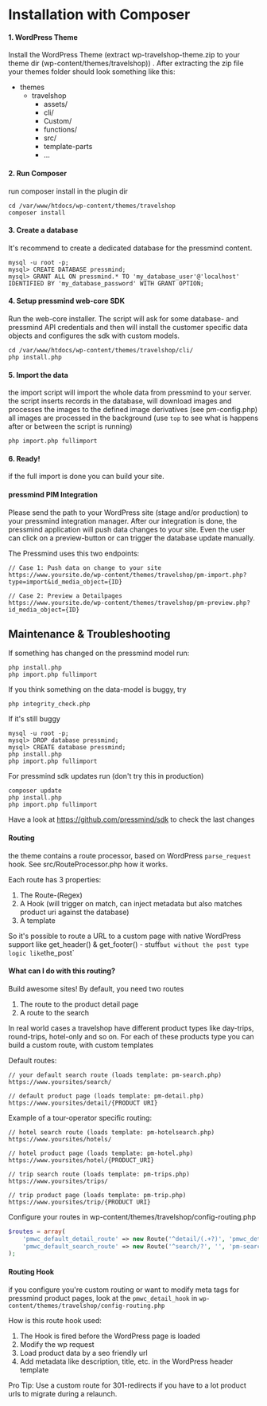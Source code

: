 # Installation with Composer
#### 1. WordPress Theme
 Install the WordPress Theme (extract wp-travelshop-theme.zip to your theme dir (wp-content/themes/travelshop))  .
 After extracting the zip file your themes folder should look something like this: 
* themes
    * travelshop
        * assets/
        * cli/
        * Custom/
        * functions/
        * src/
        * template-parts
        * ...

#### 2. Run Composer
run composer install in the plugin dir
```shell script
cd /var/www/htdocs/wp-content/themes/travelshop
composer install
```

#### 3. Create a database 
It's recommend to create a dedicated database for the pressmind content.
```shell script
mysql -u root -p;
mysql> CREATE DATABASE pressmind;
mysql> GRANT ALL ON pressmind.* TO 'my_database_user'@'localhost' IDENTIFIED BY 'my_database_password' WITH GRANT OPTION;
```

#### 4. Setup pressmind web-core SDK
Run the web-core installer. 
The script will ask for some database- and pressmind API credentials and then will install the customer specific data objects and configures the sdk with custom models.

```shell script
cd /var/www/htdocs/wp-content/themes/travelshop/cli/
php install.php
```

#### 5. Import the data
the import script will import the whole data from pressmind to your server.
the script inserts records in the database, will download images
and processes the images to the defined image derivatives (see pm-config.php)
all images are processed in the background 
(use `top` to see what is happens after or between the script is running) 

```shell script
php import.php fullimport
```
#### 6. Ready!
if the full import is done you can build your site.


#### pressmind PIM Integration
Please send the path to your WordPress site (stage and/or production) 
to your pressmind integration manager.
After our integration is done, the pressmind application will push data changes to your site.
Even the user can click on a preview-button or can trigger the database update manually.

The Pressmind uses this two endpoints:

```
// Case 1: Push data on change to your site
https://www.yoursite.de/wp-content/themes/travelshop/pm-import.php?type=import&id_media_object={ID}

// Case 2: Preview a Detailpages
https://www.yoursite.de/wp-content/themes/travelshop/pm-preview.php?id_media_object={ID}
```

## Maintenance & Troubleshooting

If something has changed on the pressmind model run:
````shell script
php install.php
php import.php fullimport
````

If you think something on the data-model is buggy, try
````shell script
php integrity_check.php
````

If it's still buggy
````shell script
mysql -u root -p;
mysql> DROP database pressmind;
mysql> CREATE database pressmind;
php install.php
php import.php fullimport
````

For pressmind sdk updates run (don't try this in production)
```shell script
composer update
php install.php
php import.php fullimport
```
Have a look at https://github.com/pressmind/sdk to check the last changes

#### Routing
the theme contains a route processor, based on WordPress `parse_request` hook. 
See src/RouteProcessor.php how it works.

Each route has 3 properties:
1. The Route-(Regex)
2. A Hook (will trigger on match, can inject metadata but also matches product uri against the database)
3. A template

So it's possible to route a URL to a custom page with native WordPress 
support like get_header() & get_footer() - stuff`
but without the post type logic like `the_post`

#### What can I do with this routing?
Build awesome sites! By default, you need two routes

1. The route to the product detail page
2. A route to the search

In real world cases a travelshop have different product types like 
day-trips, round-trips, hotel-only and so on. 
For each of these products type you can build a custom route, with custom templates 

Default routes:
```
// your default search route (loads template: pm-search.php)
https://www.yoursites/search/

// default product page (loads template: pm-detail.php)
https://www.yoursites/detail/{PRODUCT URI}

```

Example of a tour-operator specific routing:
```
// hotel search route (loads template: pm-hotelsearch.php)
https://www.yoursites/hotels/

// hotel product page (loads template: pm-hotel.php)
https://www.yoursites/hotel/{PRODUCT_URI}

// trip search route (loads template: pm-trips.php)
https://www.yoursites/trips/

// trip product page (loads template: pm-trip.php)
https://www.yoursites/trip/{PRODUCT URI}

```

Configure your routes in wp-content/themes/travelshop/config-routing.php
```php
$routes = array(
    'pmwc_default_detail_route' => new Route('^detail/(.+?)', 'pmwc_detail_hook', 'pm-detail'),
    'pmwc_default_search_route' => new Route('^search/?', '', 'pm-search'),
);
```
#### Routing Hook
if you configure you're custom routing or want to modify meta tags for pressmind product pages, look at the `pmwc_detail_hook`
in `wp-content/themes/travelshop/config-routing.php` 

How is this route hook used:
1. The Hook is fired before the WordPress page is loaded
2. Modify the wp request
3. Load product data by a seo friendly url
4. Add metadata like description, title, etc. in the WordPress header template

Pro Tip:
Use a custom route for 301-redirects if you have to a lot product urls to migrate during a relaunch. 

